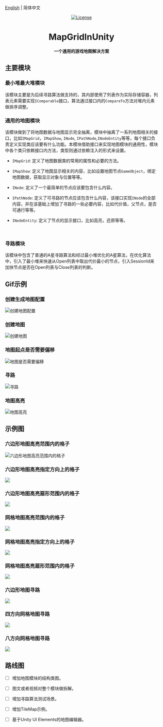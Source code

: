 [English](./README_EN.md) | 简体中文

<p align="center">
  <a href="https://github.com/tang-xiaolong/MapGridInUnity/blob/main/LICENSE"><img src="https://img.shields.io/npm/l/vue.svg" alt="License"></a>
</p>
<h1 align="center">MapGridInUnity</h1>
<p align="center"><b>一个通用的游戏地图解决方案</b></p>

## 主要模块

### 最小堆最大堆模块

该模块主要是为后续寻路算法做支持的，其内部使用了列表作为实际存储容器，列表元素需要实现`IComparable`接口，算法通过接口内的`CompareTo`方法对堆内元素做排序调整。

### 通用的地图模块

该模块做到了将地图数据与地图显示完全抽离，模块中抽离了一系列地图相关的接口，比如`IMapGrid`，`IMapShow`, `INode`, `IPathNode`,`INodeEntity`等等，每个接口负责定义实现类应该要有什么功能。本模块借助接口来实现地图模块的通用性，模块中各个类只依赖接口内方法，类型则通过依赖注入的形式来设置。

* `IMapGrid`:  定义了地图数据类的常用的属性和必要的方法。

* `IMapShow`: 定义了地图显示相关的内容，比如设置地图节点`GameObject`，绑定地图数据，获取显示对象与位置等等。

* `INode`: 定义了一个最简单的节点应该要包含什么内容。

* `IPathNode`: 定义了可寻路的节点应该包含什么内容，该接口实现`INode`的全部内容，并在该基础上增加了寻路的一些必要内容，比如代价值，父节点，是否可通行等等。

* `INodeEntity`: 定义了节点的显示接口，比如高亮，还原等等。

​        

### 寻路模块

该模块中包含了普通的A星寻路算法和经过最小堆优化的A星算法，在优化算法中，引入了最小堆来快速从Open列表中取出代价最小的节点，引入SessionId来加快节点是否在Open列表与Close列表的判断。



## Gif示例

### 创建生成地图配置

![创建地图配置](https://github.com/tang-xiaolong/MapGridInUnity/blob/main/Screenshot/CreateGenerateConfig.gif?raw=true)



### 创建地图

![创建地图](https://github.com/tang-xiaolong/MapGridInUnity/blob/main/Screenshot/GenerateMap.gif?raw=true)



### 地图起点是否需要偏移

![地图是否需要偏移](https://github.com/tang-xiaolong/MapGridInUnity/blob/main/Screenshot/MapOffset.gif?raw=true)



### 寻路

![寻路](https://github.com/tang-xiaolong/MapGridInUnity/blob/main/Screenshot/PathFinding.gif?raw=true)



### 地图高亮

![地图高亮](https://github.com/tang-xiaolong/MapGridInUnity/blob/main/Screenshot/MapHighLight.gif?raw=true)





## 示例图

### 六边形地图高亮范围内的格子

![六边形地图高亮范围内的格子](https://github.com/tang-xiaolong/MapGridInUnity/blob/main/Screenshot/HexMapRangeHighLight.png?raw=true)



### 六边形地图高亮指定方向上的格子

![](https://github.com/tang-xiaolong/MapGridInUnity/blob/main/Screenshot/HexMapLineHighLight.png?raw=true)



### 六边形地图高亮扇形范围内的格子

![](https://github.com/tang-xiaolong/MapGridInUnity/blob/main/Screenshot/HexMapSectorHighLight.png?raw=true)



### 网格地图高亮范围内的格子

![](https://github.com/tang-xiaolong/MapGridInUnity/blob/main/Screenshot/NormalMapRangeHighLight.png?raw=true)



### 网格地图高亮指定方向上的格子

![](https://github.com/tang-xiaolong/MapGridInUnity/blob/main/Screenshot/NormalMapLineHighLight.png?raw=true)



### 网格地图高亮扇形范围内的格子

![](https://github.com/tang-xiaolong/MapGridInUnity/blob/main/Screenshot/NormalMapSectorHighLight.png?raw=true)



### 六边形地图寻路

![](https://github.com/tang-xiaolong/MapGridInUnity/blob/main/Screenshot/HexMapPathFinding.png?raw=true)



### 四方向网格地图寻路

![](https://github.com/tang-xiaolong/MapGridInUnity/blob/main/Screenshot/NormalMapFourDirPathFinding.png?raw=true)



### 八方向网格地图寻路

![](https://github.com/tang-xiaolong/MapGridInUnity/blob/main/Screenshot/NormalMapEightDirPathFinding.png?raw=true)



## 路线图

- [ ] 增加地图模块的结构类图。
- [ ] 图文或者视频对整个模块做拆解。
- [ ] 增加寻路算法测试场景。
- [ ] 增加TileMap示例。
- [ ] 基于Unity UI Elements的地图编辑器。







